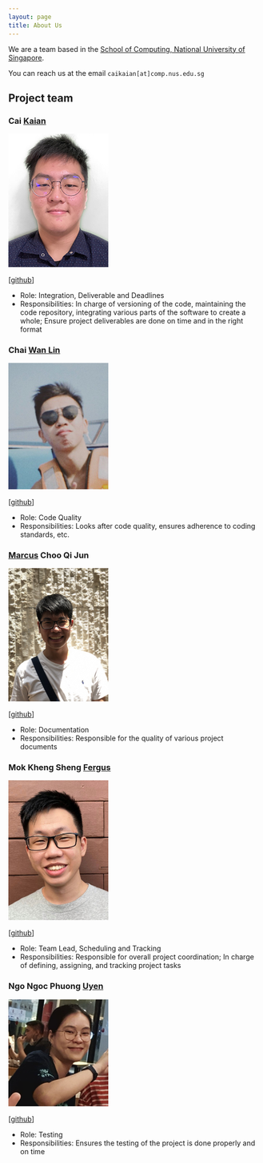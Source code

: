 ```yaml
---
layout: page
title: About Us
---
```


We are a team based in the [School of Computing, National University of Singapore](http://www.comp.nus.edu.sg).

You can reach us at the email `caikaian[at]comp.nus.edu.sg`

## Project team

### Cai <ins>Kaian</ins>

<img src="images/caipng.png" width="200px">

[[github](http://github.com/caipng)]

* Role: Integration, Deliverable and Deadlines
* Responsibilities: In charge of versioning of the code, maintaining the code repository, integrating various parts of
  the software to create a whole; Ensure project deliverables are done on time and in the right format

### Chai <ins>Wan Lin</ins>

<img src="images/chaiwanlin.png" width="200px">

[[github](http://github.com/chaiwanlin)]

* Role: Code Quality
* Responsibilities: Looks after code quality, ensures adherence to coding standards, etc.

### <ins>Marcus</ins> Choo Qi Jun

<img src="images/marcusc55.png" width="200px">

[[github](http://github.com/marcusc55)]

* Role: Documentation
* Responsibilities: Responsible for the quality of various project documents

### Mok Kheng Sheng <ins>Fergus</ins>

<img src="images/fergusmok.png" width="200px">

[[github](http://github.com/fergusmok)]

* Role: Team Lead, Scheduling and Tracking
* Responsibilities: Responsible for overall project coordination; In charge of defining, assigning, and tracking project
  tasks

### Ngo Ngoc Phuong <ins>Uyen</ins>

<img src="images/uyencfi.png" width="200px">

[[github](http://github.com/uyencfi)]

* Role: Testing
* Responsibilities: Ensures the testing of the project is done properly and on time
